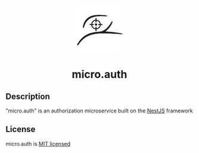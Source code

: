 <p align="center">
  <img src="./src/static/assets/logo.png" alt="Logo" width="128" height="128" />
</p>

<h1 align="center">micro.auth</h1>

## Description

"micro.auth" is an authorization microservice built on the [NestJS](https://github.com/nestjs/nest) framework

## License

micro.auth is [MIT licensed](LICENSE)
